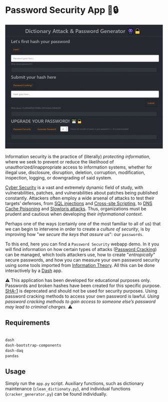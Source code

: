 # Password Security App 👾🔒

![demo-gif](assets/gif_demo.gif)

Information security is the practice of (literally) _protecting information_, where we seek to prevent or reduce the likelihood of unauthorized/inappropriate access to information systems, whether for illegal use, disclosure, disruption, deletion, corruption, modification, inspection, logging, or downgrading of said system.

[Cyber Security](https://en.wikipedia.org/wiki/Computer_security) is a vast and extremely dynamic field of study, with vulnerabilities, patches, and vulnerabilities about patches being published constantly. Attackers often employ a wide arsenal of attacks to test their targets’ defenses, from [SQL injections](https://en.wikipedia.org/wiki/SQL_injection) and [Cross-site Scripting](https://en.wikipedia.org/wiki/Cross-site_scripting), to [DNS Cache Poisoning](https://en.wikipedia.org/wiki/DNS_spoofing) and [Slowloris attacks](<https://en.wikipedia.org/wiki/Slowloris_(computer_security)>). Thus, organizations must be prudent and cautious when developing their _informational context_.

Perhaps one of the ways (certainly one of the most familiar to all of us) that we can begin to intervene in order to create a _culture of security_, is by improving how "_we secure the keys that assure us_": our `passwords`.

To this end, here you can find a `Password Security` webapp demo. In it you will find information on how certain types of attacks ([Password Cracking](https://en.wikipedia.org/wiki/Password_cracking)) can be managed, which tools attackers use, how to create "_entropically_" secure passwords, and how you can measure your own password security using some tools imported from [Information Theory](https://en.wikipedia.org/wiki/Information_theory). All this can be done interactively by a [Dash](https://plotly.com/dash/) app.

⚠️ This application has been developed for educational purposes only. Passwords and broken hashes have been created for this specific purpose. [SHA-1](https://en.wikipedia.org/wiki/SHA-1) is deprecated and should not be used for security purposes. Using password cracking methods to access your own password is lawful. _Using password cracking methods to gain access to someone else’s password may lead to criminal charges._ ⚠️

## Requirements

```bash

dash
dash-bootstrap-components
dash-daq
pandas

```

## Usage

Simply run the `app.py` script. Auxiliary functions, such as dictionary maintenance (`clean_dictionaty.py`), and individual functions (`cracker_generator.py`) can be found individually.

